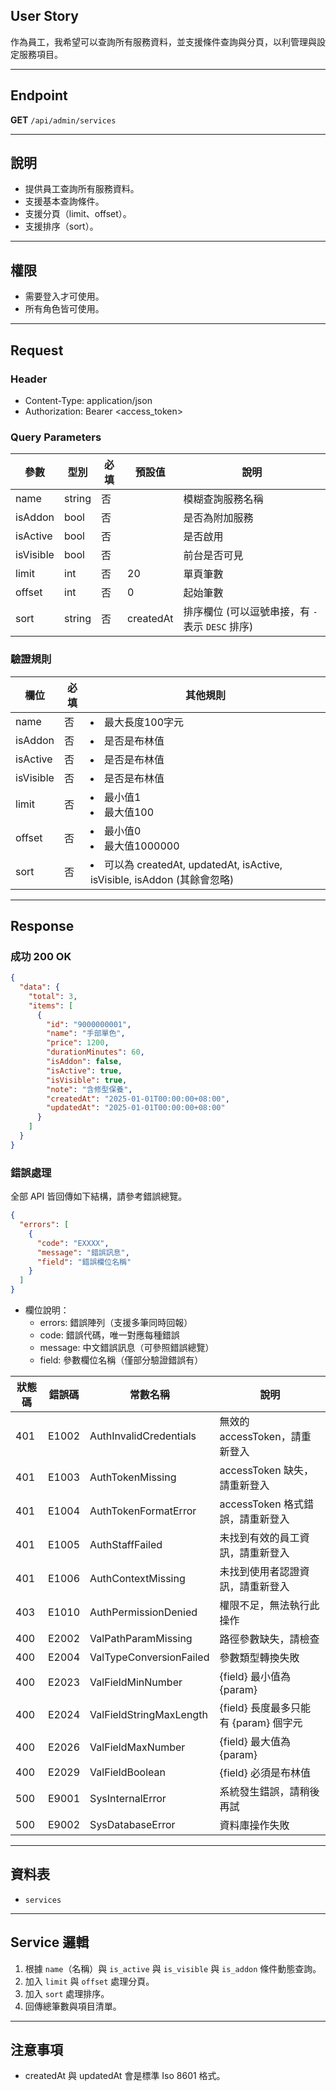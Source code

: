 ## User Story

作為員工，我希望可以查詢所有服務資料，並支援條件查詢與分頁，以利管理與設定服務項目。

---

## Endpoint

**GET** `/api/admin/services`

---

## 說明

- 提供員工查詢所有服務資料。
- 支援基本查詢條件。
- 支援分頁（limit、offset）。
- 支援排序（sort）。

---

## 權限

- 需要登入才可使用。
- 所有角色皆可使用。

---

## Request

### Header

- Content-Type: application/json
- Authorization: Bearer <access_token>

### Query Parameters

| 參數      | 型別   | 必填 | 預設值    | 說明                                             |
| --------- | ------ | ---- | --------- | ------------------------------------------------ |
| name      | string | 否   |           | 模糊查詢服務名稱                                 |
| isAddon   | bool   | 否   |           | 是否為附加服務                                   |
| isActive  | bool   | 否   |           | 是否啟用                                         |
| isVisible | bool   | 否   |           | 前台是否可見                                     |
| limit     | int    | 否   | 20        | 單頁筆數                                         |
| offset    | int    | 否   | 0         | 起始筆數                                         |
| sort      | string | 否   | createdAt | 排序欄位 (可以逗號串接，有 `-` 表示 `DESC` 排序) |

### 驗證規則

| 欄位      | 必填 | 其他規則                                                                   |
| --------- | ---- | -------------------------------------------------------------------------- |
| name      | 否   | <li>最大長度100字元                                                        |
| isAddon   | 否   | <li>是否是布林值                                                           |
| isActive  | 否   | <li>是否是布林值                                                           |
| isVisible | 否   | <li>是否是布林值                                                           |
| limit     | 否   | <li>最小值1<li>最大值100                                                   |
| offset    | 否   | <li>最小值0<li>最大值1000000                                               |
| sort      | 否   | <li>可以為 createdAt, updatedAt, isActive, isVisible, isAddon (其餘會忽略) |

---

## Response

### 成功 200 OK

```json
{
  "data": {
    "total": 3,
    "items": [
      {
        "id": "9000000001",
        "name": "手部單色",
        "price": 1200,
        "durationMinutes": 60,
        "isAddon": false,
        "isActive": true,
        "isVisible": true,
        "note": "含修型保養",
        "createdAt": "2025-01-01T00:00:00+08:00",
        "updatedAt": "2025-01-01T00:00:00+08:00"
      }
    ]
  }
}
```

### 錯誤處理

全部 API 皆回傳如下結構，請參考錯誤總覽。

```json
{
  "errors": [
    {
      "code": "EXXXX",
      "message": "錯誤訊息",
      "field": "錯誤欄位名稱"
    }
  ]
}
```

- 欄位說明：
  - errors: 錯誤陣列（支援多筆同時回報）
  - code: 錯誤代碼，唯一對應每種錯誤
  - message: 中文錯誤訊息（可參照錯誤總覽）
  - field: 參數欄位名稱（僅部分驗證錯誤有）

| 狀態碼 | 錯誤碼 | 常數名稱                | 說明                                  |
| ------ | ------ | ----------------------- | ------------------------------------- |
| 401    | E1002  | AuthInvalidCredentials  | 無效的 accessToken，請重新登入        |
| 401    | E1003  | AuthTokenMissing        | accessToken 缺失，請重新登入          |
| 401    | E1004  | AuthTokenFormatError    | accessToken 格式錯誤，請重新登入      |
| 401    | E1005  | AuthStaffFailed         | 未找到有效的員工資訊，請重新登入      |
| 401    | E1006  | AuthContextMissing      | 未找到使用者認證資訊，請重新登入      |
| 403    | E1010  | AuthPermissionDenied    | 權限不足，無法執行此操作              |
| 400    | E2002  | ValPathParamMissing     | 路徑參數缺失，請檢查                  |
| 400    | E2004  | ValTypeConversionFailed | 參數類型轉換失敗                      |
| 400    | E2023  | ValFieldMinNumber       | {field} 最小值為 {param}              |
| 400    | E2024  | ValFieldStringMaxLength | {field} 長度最多只能有 {param} 個字元 |
| 400    | E2026  | ValFieldMaxNumber       | {field} 最大值為 {param}              |
| 400    | E2029  | ValFieldBoolean         | {field} 必須是布林值                  |
| 500    | E9001  | SysInternalError        | 系統發生錯誤，請稍後再試              |
| 500    | E9002  | SysDatabaseError        | 資料庫操作失敗                        |

---

## 資料表

- `services`

---

## Service 邏輯

1. 根據 `name`（名稱）與 `is_active` 與 `is_visible` 與 `is_addon` 條件動態查詢。
2. 加入 `limit` 與 `offset` 處理分頁。
3. 加入 `sort` 處理排序。
4. 回傳總筆數與項目清單。

---

## 注意事項

- createdAt 與 updatedAt 會是標準 Iso 8601 格式。
